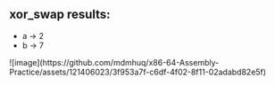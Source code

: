 <h2>xor_swap results:</h2>
<ul>
  <li>a -> 2</li>
  <li>b -> 7</li>
</ul>
![image](https://github.com/mdmhuq/x86-64-Assembly-Practice/assets/121406023/3f953a7f-c6df-4f02-8f11-02adabd82e5f)
